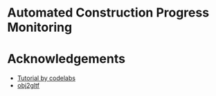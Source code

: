 # Automated Construction Progress Monitoring


# Acknowledgements

- [Tutorial by codelabs](https://codelabs.developers.google.com/codelabs/model-viewer/index.html?index=..%2F..index#0) 
- [obj2gltf](https://github.com/AnalyticalGraphicsInc/obj2gltf) 